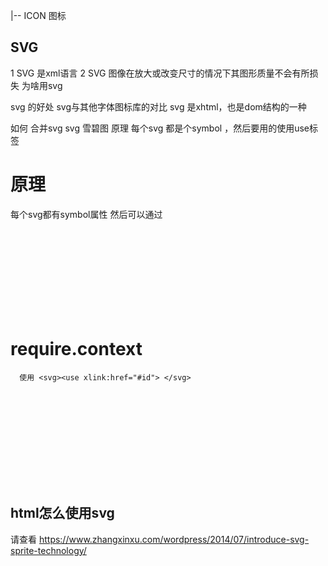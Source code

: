 

|-- ICON 图标
  
## SVG
1 SVG 是xml语言
2 SVG 图像在放大或改变尺寸的情况下其图形质量不会有所损失
为啥用svg

svg 的好处 
svg与其他字体图标库的对比
svg 是xhtml，也是dom结构的一种

如何 合并svg
svg 雪碧图
原理
每个svg 都是个symbol ，然后要用的使用use标签
# 原理
每个svg都有symbol属性
然后可以通过
<svg><use xlink:href="#id"> </svg>

# require.context

```
  使用 <svg><use xlink:href="#id"> </svg>
```
<svg>

## html怎么使用svg

请查看 https://www.zhangxinxu.com/wordpress/2014/07/introduce-svg-sprite-technology/
